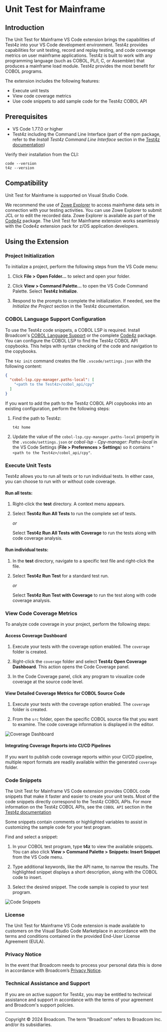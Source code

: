 # Unit Test for Mainframe

## Introduction

The Unit Test for Mainframe VS Code extension brings the capabilities of Test4z into your VS Code development environment. Test4z provides capabilities for unit testing, record and replay testing, and code coverage metrics on user mainframe applications. Test4z is built to work with any programming language (such as COBOL, PL/I, C, or Assembler) that produces a mainframe load module. Test4z provides the most benefit for COBOL programs.

The extension includes the following features:
- Execute unit tests
- View code coverage metrics
- Use code snippets to add sample code for the Test4z COBOL API 

## Prerequisites

  - VS Code 1.77.0 or higher
  - Test4z including the Command Line Interface (part of the npm package, refer to the _Install Test4z Command Line Interface_ section in the [Test4z documentation](https://techdocs.broadcom.com/test4z))

Verify their installation from the CLI:

```
code --version
t4z --version
```

## Compatibility

Unit Test for Mainframe is supported on Visual Studio Code.

We recommend the use of [Zowe Explorer](https://marketplace.visualstudio.com/items?itemName=Zowe.vscode-extension-for-zowe) to access mainframe data sets in connection with your testing activities. You can use Zowe Explorer to submit JCL or to edit the recorded data. Zowe Explorer is available as part of the [Code4z](https://marketplace.visualstudio.com/items?itemName=broadcomMFD.code4z-extension-pack) package. The Unit Test for Mainframe extension works seamlessly with the Code4z extension pack for z/OS application developers.



## Using the Extension

### Project Initialization

To initialize a project, perform the following steps from the VS Code menu:

1. Click **File > Open Folder...** to select and open your folder.

2. Click **View > Command Palette...** to open the VS Code Command Palette. Select **Test4z Initialize**.

3. Respond to the prompts to complete the initialization. If needed, see the _Initialize the Project_ section in the Test4z documentation.


### COBOL Language Support Configuration

To use the Test4z code snippets, a COBOL LSP is required. Install Broadcom's [COBOL Language Support](https://marketplace.visualstudio.com/items?itemName=broadcomMFD.cobol-language-support) or the complete [Code4z](https://marketplace.visualstudio.com/items?itemName=broadcomMFD.code4z-extension-pack) package. You can configure the COBOL LSP to find the Test4z COBOL API copybooks. This helps with syntax checking of the code and navigation to the copybooks.

The `t4z init` command creates the file `.vscode/settings.json` with the following content:

```json
{
  "cobol-lsp.cpy-manager.paths-local": [
    "<path to the Test4z>/cobol_api/cpy"
  ]
}
```

If you want to add the path to the Test4z COBOL API copybooks into an existing configuration, perform the following steps:

1. Find the path to Test4z:

    ```
    t4z home
    ```

2. Update the value of the `cobol-lsp.cpy-manager.paths-local` property in the `.vscode/settings.json` or _cobol-lsp_ - _Cpy-manager:
Paths-local_ in the VS Code Settings (**File > Preferences > Settings**) so it contains `"<path to the Test4z>/cobol_api/cpy"`.

### Execute Unit Tests

Test4z allows you to run all tests or to run individual tests. In either case, you can choose to run with or without code coverage.

#### Run all tests:

1. Right-click the **test** directory. 
A context menu appears. 

2. Select **Test4z Run All Tests** to run the complete set of tests.

    _or_

    Select **Test4z Run All Tests with Coverage** to run the tests along with code coverage analysis.

#### Run individual tests:

1. In the **test** directory, navigate to a specific test file and right-click the file.

2. Select **Test4z Run Test** for a standard test run.

    _or_

    Select **Test4z Run Test with Coverage** to run the test along with code coverage analysis.


### View Code Coverage Metrics

To analyze code coverage in your project, perform the following steps:

#### Access Coverage Dashboard

1. Execute your tests with the coverage option enabled. The `coverage` folder is created.

2. Right-click the `coverage` folder and select **Test4z Open Coverage Dashboard**. This action opens the Code Coverage panel.

3. In the Code Coverage panel, click any program to visualize code coverage at the source code level.

#### View Detailed Coverage Metrics for COBOL Source Code

1. Execute your tests with the coverage option enabled. The `coverage` folder is created.

2. From the `src` folder, open the specific COBOL source file that you want to examine. The code coverage information is displayed in the editor.

![Coverage Dashboard](https://github.com/BroadcomMFD/unit-test-for-mainframe/blob/main/GIF/CoverageDashboard.gif)

#### Integrating Coverage Reports into CI/CD Pipelines

If you want to publish code coverage reports within your CI/CD pipeline, multiple report formats are readily available within the generated `coverage` folder.

### Code Snippets

The Unit Test for Mainframe VS Code extension provides COBOL code snippets that make it faster and easier to create your unit tests. Most of the code snippets directly correspond to the Test4z COBOL APIs. For more information on the Test4z COBOL APIs, see the `COBOL API` section in the [Test4z documentation](https://techdocs.broadcom.com/test4z)

Some snippets contain comments or highlighted variables to assist in customizing the sample code for your test program.

Find and select a snippet:

1. In your COBOL test program, type **t4z** to view the available snippets. You can also click **View > Command Palette > Snippets: Insert Snippet** from the VS Code menu.

2. Type additional keywords, like the API name, to narrow the results. The highlighted snippet displays a short description, along with the COBOL code to insert.

3. Select the desired snippet. The code sample is copied to your test program.

![Code Snippets](https://github.com/BroadcomMFD/unit-test-for-mainframe/blob/main/GIF/CodeSnippets.gif)


### License

The Unit Test for Mainframe VS Code extension is made available to customers on the Visual Studio Code Marketplace in accordance with the terms and conditions contained in the provided End-User License Agreement (EULA).


### Privacy Notice

In the event that Broadcom needs to process your personal data this is done in accordance with Broadcom’s [Privacy Notice](https://www.broadcom.com/company/legal/privacy/policy).

### Technical Assistance and Support

If you are on active support for Test4z, you may be entitled to technical assistance and support in accordance with the terms of your agreement and Broadcom's support policies.

---

Copyright © 2024 Broadcom. The term "Broadcom" refers to Broadcom Inc. and/or its subsidiaries.
